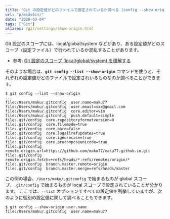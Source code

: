 ```yaml
---
title: "Git の設定値がどのファイルで設定されているか調べる (config --show-origin)"
url: "p/msds6iv/"
date: "2020-03-04"
tags: ["Git"]
aliases: /git/settings/show-origin.html
---
```



Git 設定のスコープには、local/global/system などがあり、ある設定値がどのスコープ（設定ファイル）で行われているか混乱することがあります。

- 参考: [Git 設定のスコープ (local/global/system) を理解する](/p/af7q7n3/)

そのような場合は、__`git config --list --show-origin`__ コマンドを使うと、それぞれの設定値がどのファイルで設定されいるものなのか調べることができます。

```console
$ git config --list --show-origin
...
file:/Users/maku/.gitconfig  user.name=maku77
file:/Users/maku/.gitconfig  user.email=xxx@gmail.com
file:/Users/maku/.gitconfig  core.editor=vim
file:/Users/maku/.gitconfig  push.default=simple
file:.git/config  core.repositoryformatversion=0
file:.git/config  core.filemode=true
file:.git/config  core.bare=false
file:.git/config  core.logallrefupdates=true
file:.git/config  core.ignorecase=true
file:.git/config  core.precomposeunicode=true
file:.git/config  remote.origin.url=https://github.com/maku77/maku77.github.io.git
file:.git/config  remote.origin.fetch=+refs/heads/*:refs/remotes/origin/*
file:.git/config  branch.master.remote=origin
file:.git/config  branch.master.merge=refs/heads/master
```

この例の場合、`/Users/maku/.gitconfig` で始まるものが global スコープ、`.git/config` で始まるものが local スコープで設定されていることが分かります。
ここでは、`--list` オプションですべての設定値を列挙していますが、次のように個別の設定値に関して調べることもできます。

```console
$ git config --show-origin user.name
file:/Users/maku/.gitconfig  user.name=maku77
```

